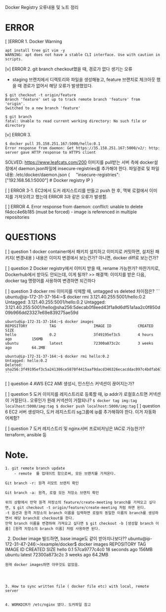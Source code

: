 Docker Registry 오류내용 및 노트 정리


# ERROR
  [ ]ERROR 1. Docker Warning
  ```
  apt install tree git vim -y
  WARNING: apt does not have a stable CLI interface. Use with caution in scripts.
  ```


  [v] ERROR 2. git branch checkout했을 때, 경로가 없다 생기는 오류
  - staging 브랜치에서 디렉토리와 파일을 생성해놓고, feature 브랜치로 체크아웃 했을 때 경로가 없어서 해당 오류가 발생했었다.
  ```
  $ git checkout -t origin/feature
  Branch 'feature' set up to track remote branch 'feature' from 'origin'.
  Switched to a new branch 'feature'

  $ git branch
  fatal: Unable to read current working directory: No such file or directory
  ```

  [v] ERROR 3.
  ```
  $ docker pull 35.158.251.167:5000/hello:0.1
  Error response from daemon: Get https://35.158.251.167:5000/v2/: http: server gave HTTP response to HTTPS client
  ```
  SOLVED: https://www.leafcats.com/200
  이미지를 pull받는 서버 측에 docker설정에서 daemon.json파일에 insecure-registries를 추가해야 한다.
  파일경로 및 파일내용: /etc/docker/daemon.json
  {
      "insecure-registries": ["192.168.56.1:5000"] # Docker registry IP
  }

  [ ] ERROR 3-1.
  EC2에서 도커 레지스트리를 만들고 push 한 후, 맥북 로컬에서 이미지를 가져오려고 했는데 ERROR 3과 같은 오류가 발생함.

  [ ] ERROR 4.
  Error response from daemon: conflict: unable to delete f4dcc4e6b185 (must be forced) - image is referenced in multiple repositories

# QUESTIONS
  [ ] question 1
    docker container에서 패키치 설치하고 이미지로 커밋하면, 설치된 패키지( 변경내용 ) 내용은 이미지 변경에서 보는건가? 아니면, docker diff로 보는건가?

  [ ] question 2
    Docker registry에서 이미지 받을 때, rename 가능한가?
      마찬가지로, Dockerhub에서 받아도 안되는데, 이게 될까?
    >> 해결책: 이미지를 받은 다음, docker tag 명령어를 사용하여 변경하면 되긴하다

  [ ] question 3
    docker rmi 이미지를 삭제할 때, untagged vs deleted 차이점은?
    ```
    ubuntu@ip-172-31-37-164:~$ docker rmi 3.121.40.255:5001/hello:0.2
    Untagged: 3.121.40.255:5001/hello:0.2
    Untagged: 3.121.40.255:5001/hello@sha256:5decab0f8eed43f1a9d6df51a1aa2c0f850d09b966dd23327e69e839275ae59d

    ubuntu@ip-172-31-37-164:~$ docker images
    REPOSITORY          TAG                 IMAGE ID            CREATED             SIZE
    hello               0.2                 3f49195ef3c5        4 hours ago         156MB
    ubuntu              latest              72300a873c2c        3 weeks ago         64.2MB

    ubuntu@ip-172-31-37-164:~$ docker rmi hello:0.2
    Untagged: hello:0.2
    Deleted: sha256:3f49195ef3c5a241386ce5870f4415aaf9dacd346326ecacddac097c4bdfab67
    ```

  [ ] question 4
    AWS EC2 AMI 생성시, 인스턴스 커넥션이 끊어지는가?

  [ ] question 5
    도커 이미지를 레지스트리로 등록할 때, ip addr가 로컬호스트면 커넥션이 거절된다.. 오류인가 원래 커넥션이 거절되나?
    ```
    $ docker tag img:tag localhost:5000/img:tag
    $ docker push localhost:5000/img:tag
    ```
  [ ] question 6
    EC2 서버 생성마다, 도커 레지스트리 sg그룹에 ip를 추가해줘야 한다. 이거 자동화 어케함?

  [ ] question 7
    도커 레지스트리 및 nginx서버 프로비저닝은 IAC로 가능한가? terraform, ansible 등

# Note.
    1. git remote branch update
    	- remote  를 업데이트 함으로써, 모든 브랜치를 가져온다.

    Git branch -r: 원격 리모트 브랜치 확인

    Git branch -a: 원격, 로컬 모든 저장소 브랜치 확인

    위의 상황에서 만약 원격 저장소의 feature/create-meeting branch를 가져오고 싶다면, $ git checkout -t origin/feature/create-meeting 처럼 하면 된다.
    -t 옵션과 원격 저장소의 branch 이름을 입력하면 로컬의 동일한 이름의 branch를 생성하면서 해당 branch로 checkout을 한다.
    만약 branch 이름을 변경하여 가져오고 싶다면 $ git checkout -b [생성할 branch 이름] [원격 저장소의 branch 이름] 처럼 사용하면 된다.
 
    2. Docker image 빌드하면, base image도 같이 받아지나보다??
    ubuntu@ip-172-31-47-246:~/example/docker$ docker images
    REPOSITORY          TAG                 IMAGE ID            CREATED             SIZE
    hello               0.1                 57ca9777c4c0        18 seconds ago      156MB
    ubuntu              latest              72300a873c2c        3 weeks ago         64.2MB

    원래 docker images하면 아무것도 없었음.




    3. How to sync written file ( docker file etc) with local, remote server


    4. WORKDIR가 /etc/nginx 였다. 도커파일 참고
